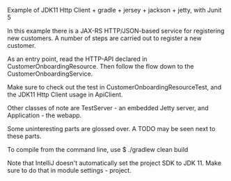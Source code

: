 Example of JDK11 Http Client + gradle + jersey + jackson + jetty, with Junit 5

In this example there is a JAX-RS HTTP/JSON-based service for registering new customers. 
A number of steps are carried out to register a new customer.

As an entry point, read the HTTP-API declared in CustomerOnboardingResource. 
Then follow the flow down to the CustomerOnboardingService. 

Make sure to check out the test in CustomerOnboardingResourceTest, 
and the JDK11 Http Client usage in ApiClient. 

Other classes of note are TestServer - an embedded Jetty server, and 
Application - the webapp. 

Some uninteresting parts are glossed over. A TODO may be seen next to these parts. 

To compile from the command line, use
$  ./gradlew clean build 

Note that IntelliJ doesn't automatically set the project SDK to JDK 11. 
Make sure to do that in module settings - project.